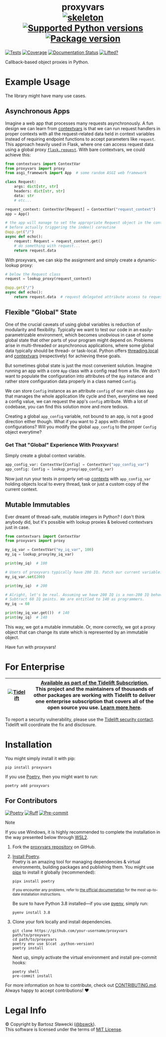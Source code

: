 # <div align="center">proxyvars<br>[![skeleton](https://img.shields.io/badge/0.0.2rc–240–gf4bdbb3-skeleton?label=%F0%9F%92%80%20bswck/skeleton&labelColor=black&color=grey&link=https%3A//github.com/bswck/skeleton)](https://github.com/bswck/skeleton/tree/0.0.2rc-240-gf4bdbb3) [![Supported Python versions](https://img.shields.io/pypi/pyversions/proxyvars.svg?logo=python&label=Python)](https://pypi.org/project/proxyvars/) [![Package version](https://img.shields.io/pypi/v/proxyvars?label=PyPI)](https://pypi.org/project/proxyvars/)</div>

[![Tests](https://github.com/bswck/proxyvars/actions/workflows/test.yml/badge.svg)](https://github.com/bswck/proxyvars/actions/workflows/test.yml)
[![Coverage](https://coverage-badge.samuelcolvin.workers.dev/bswck/proxyvars.svg)](https://coverage-badge.samuelcolvin.workers.dev/redirect/bswck/proxyvars)
[![Documentation Status](https://readthedocs.org/projects/proxyvars/badge/?version=latest)](https://proxyvars.readthedocs.io/en/latest/?badge=latest)
[![Lifted?](https://tidelift.com/badges/package/pypi/proxyvars)](https://tidelift.com/subscription/pkg/pypi-proxyvars?utm_source=pypi-proxyvars&utm_medium=readme)

Callback-based object proxies in Python.

# Example Usage
The library might have many use cases.

## Asynchronous Apps
Imagine a web app that processes many requests asynchronously.
A fun design we can learn from [contextvars](https://docs.python.org/3/library/contextvars.html#asyncio-support)
is that we can run request handlers in proper contexts with all the request-related data
held in context variables instead of requiring endpoint functions to accept parameters like `request`.
This approach heavily used in Flask, where one can access request data using a global proxy
[`flask.request`](https://flask.palletsprojects.com/en/3.0.x/api/#flask.request).
With bare contextvars, we could achieve this:

```py
from contextvars import ContextVar
from proxyvars import proxy
from asgi_framework import App  # some random ASGI web framework

class Request:
    args: dict[str, str]
    headers: dict[str, str]
    data: str
    # etc...

request_context: ContextVar[Request] = ContextVar("request_context")
app = App()

# the app will manage to set the appropriate Request object in the context
# before actually triggering the index() coroutine
@app.get("/")
async def echo():
    request: Request = request_context.get()
    # do something with request...
    return request.data
```

With proxyvars, we can skip the assignment and simply create a dynamic-lookup proxy:
```py
# below the Request class
request = lookup_proxy(request_context)

@app.get("/")
async def echo():
    return request.data  # request delegated attribute access to request_context.get()
```

## Flexible "Global" State
One of the crucial caveats of using global variables is reduction of modularity and flexibility.
Typically we want to test our code in an easily-parametrizable environment,
which becomes unobvious in case of some global state that other parts of your program
might depend on.
Problems arise in multi-threaded or asynchronous applications, where some global data typically
should be thread- or task-local. Python offers [threading.local](https://docs.python.org/3/library/threading.html#threading.local) and [contextvars](https://docs.python.org/3/library/contextvars.html) (respectively) for achieving these goals.

But sometimes global state is just the most convenient solution.
Imagine running an app with a core `App` class with a config read from a file.
We don't want to populate the configuration into attributes of the `App` instance
and rather store configuration data properly in a class named `Config`.

We can store `Config` instance as an attribute `config` of our main class `App`
that manages the whole application life cycle and then, everytime we need a config value,
we can request the app's `config` attribute. With a lot of codebase, you can find
this solution more and more tedious.

Creating a global `app_config` variable, not bound to an app, is not a good direction either though.
What if you want to 2 apps with distinct configurations? Will you modify the global `app_config` to the proper
`Config` object everytime?

### Get That "Global" Experience With Proxyvars!
Simply create a global context variable.

```py
app_config_var: ContextVar[Config] = ContextVar("app_config_var")
app_config: Config = lookup_proxy(app_config_var)
```

Now just run your tests in properly set-up [contexts](https://docs.python.org/3/library/contextvars.html)
with `app_config_var` holding objects local to every thread, task or just a custom copy of the current context.


## Mutable Immutables
Ever dreamt of thread-safe, mutable integers in Python?
I don't think anybody did, but it's possible with lookup proxies & beloved contextvars just in case.

```py
from contextvars import ContextVar
from proxyvars import proxy

my_iq_var = ContextVar("my_iq_var", 100)
my_iq = lookup_proxy(my_iq_var)

print(my_iq)  # 100

# Users of proxyvars typically have 200 IQ. Patch our current variable.
my_iq_var.set(200)

print(my_iq)  # 200

# Alright, let's be real. Assuming we have 200 IQ is a non-200 IQ behavior.
# Subtract 60 IQ points. We are entitled to 140 as programmers.
my_iq -= 60

print(my_iq_var.get())  # 140
print(my_iq)  # 140
```

This way, we got a mutable immutable. Or, more correctly, we got a proxy object
that can change its state which is represented by an immutable object.

Have fun with proxyvars!

# For Enterprise

| [![Tidelift](https://nedbatchelder.com/pix/Tidelift_Logo_small.png)](https://tidelift.com/subscription/pkg/pypi-proxyvars?utm_source=pypi-proxyvarsutm_medium=referral&utm_campaign=readme) | [Available as part of the Tidelift Subscription.](https://tidelift.com/subscription/pkg/pypi-proxyvars?utm_source=pypi-proxyvars&&utm_medium=referral&utm_campaign=readme)<br>This project and the maintainers of thousands of other packages are working with Tidelift to deliver one enterprise subscription that covers all of the open source you use. [Learn more here](https://tidelift.com/subscription/pkg/pypi-proxyvars?utm_source=pypi-proxyvars&utm_medium=referral&utm_campaign=github). |
| - | - |

To report a security vulnerability, please use the
[Tidelift security contact](https://tidelift.com/security).<br>
Tidelift will coordinate the fix and disclosure.

# Installation
You might simply install it with pip:

```shell
pip install proxyvars
```

If you use [Poetry](https://python-poetry.org/), then you might want to run:

```shell
poetry add proxyvars
```

## For Contributors
[![Poetry](https://img.shields.io/endpoint?url=https://python-poetry.org/badge/v0.json)](https://python-poetry.org/)
[![Ruff](https://img.shields.io/endpoint?url=https://raw.githubusercontent.com/astral-sh/ruff/main/assets/badge/v2.json)](https://github.com/astral-sh/ruff)
[![Pre-commit](https://img.shields.io/badge/pre--commit-enabled-brightgreen?logo=pre-commit&logoColor=white)](https://github.com/pre-commit/pre-commit)
<!--
This section was generated from bswck/skeleton@0.0.2rc-240-gf4bdbb3.
Instead of changing this particular file, you might want to alter the template:
https://github.com/bswck/skeleton/tree/0.0.2rc-240-gf4bdbb3/project/README.md.jinja
-->
> [!Note]
> If you use Windows, it is highly recommended to complete the installation in the way presented below through [WSL2](https://learn.microsoft.com/en-us/windows/wsl/install).
1.  Fork the [proxyvars repository](https://github.com/bswck/proxyvars) on GitHub.

1.  [Install Poetry](https://python-poetry.org/docs/#installation).<br/>
    Poetry is an amazing tool for managing dependencies & virtual environments, building packages and publishing them.
    You might use [pipx](https://github.com/pypa/pipx#readme) to install it globally (recommended):

    ```shell
    pipx install poetry
    ```

    <sub>If you encounter any problems, refer to [the official documentation](https://python-poetry.org/docs/#installation) for the most up-to-date installation instructions.</sub>

    Be sure to have Python 3.8 installed—if you use [pyenv](https://github.com/pyenv/pyenv#readme), simply run:

    ```shell
    pyenv install 3.8
    ```

1.  Clone your fork locally and install dependencies.

    ```shell
    git clone https://github.com/your-username/proxyvars path/to/proxyvars
    cd path/to/proxyvars
    poetry env use $(cat .python-version)
    poetry install
    ```

    Next up, simply activate the virtual environment and install pre-commit hooks:

    ```shell
    poetry shell
    pre-commit install
    ```

For more information on how to contribute, check out [CONTRIBUTING.md](https://github.com/bswck/proxyvars/blob/HEAD/CONTRIBUTING.md).<br/>
Always happy to accept contributions! ❤️

# Legal Info
© Copyright by Bartosz Sławecki ([@bswck](https://github.com/bswck)).
<br />This software is licensed under the terms of [MIT License](https://github.com/bswck/proxyvars/blob/HEAD/LICENSE).
